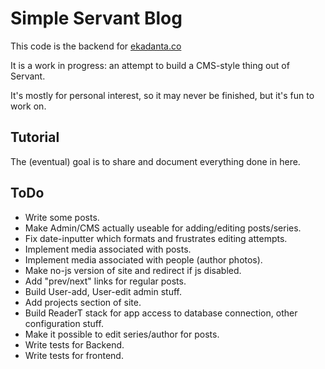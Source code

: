 # Simple Servant Blog

This code is the backend for [ekadanta.co](https://ekadanta.co)

It is a work in progress: an attempt to build a CMS-style thing out of Servant.

It's mostly for personal interest, so it may never be finished, but it's fun to work on.


## Tutorial

The (eventual) goal is to share and document everything done in here.


## ToDo

- Write some posts.
- Make Admin/CMS actually useable for adding/editing posts/series.
- Fix date-inputter which formats and frustrates editing attempts.
- Implement media associated with posts.
- Implement media associated with people (author photos).
- Make no-js version of site and redirect if js disabled.
- Add "prev/next" links for regular posts.
- Build User-add, User-edit admin stuff.
- Add projects section of site.
- Build ReaderT stack for app access to database connection, other configuration stuff.
- Make it possible to edit series/author for posts.
- Write tests for Backend.
- Write tests for frontend.
